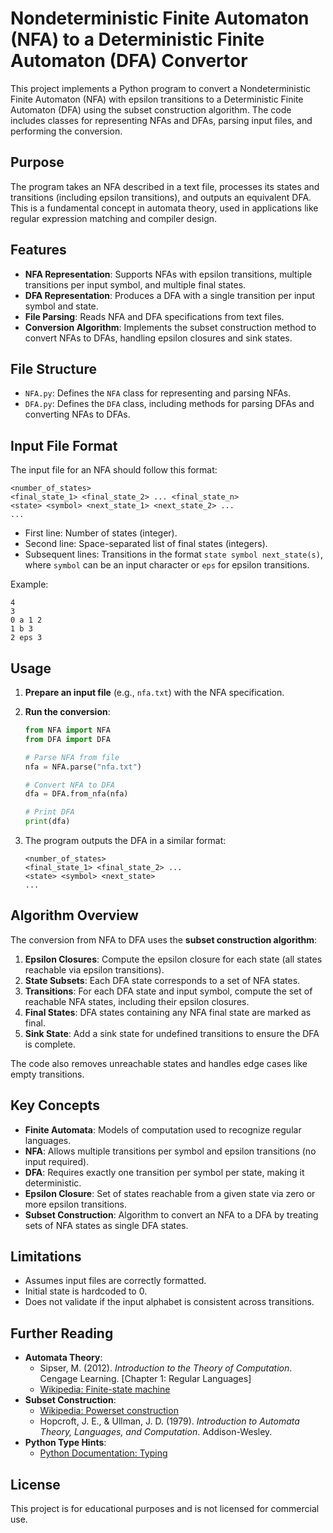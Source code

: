 # Nondeterministic Finite Automaton (NFA) to a Deterministic Finite Automaton (DFA) Convertor

This project implements a Python program to convert a Nondeterministic Finite Automaton (NFA) with epsilon transitions to a Deterministic Finite Automaton (DFA) using the subset construction algorithm. The code includes classes for representing NFAs and DFAs, parsing input files, and performing the conversion.

## Purpose

The program takes an NFA described in a text file, processes its states and transitions (including epsilon transitions), and outputs an equivalent DFA. This is a fundamental concept in automata theory, used in applications like regular expression matching and compiler design.

## Features

- **NFA Representation**: Supports NFAs with epsilon transitions, multiple transitions per input symbol, and multiple final states.
- **DFA Representation**: Produces a DFA with a single transition per input symbol and state.
- **File Parsing**: Reads NFA and DFA specifications from text files.
- **Conversion Algorithm**: Implements the subset construction method to convert NFAs to DFAs, handling epsilon closures and sink states.

## File Structure

- `NFA.py`: Defines the `NFA` class for representing and parsing NFAs.
- `DFA.py`: Defines the `DFA` class, including methods for parsing DFAs and converting NFAs to DFAs.

## Input File Format

The input file for an NFA should follow this format:

```
<number_of_states>
<final_state_1> <final_state_2> ... <final_state_n>
<state> <symbol> <next_state_1> <next_state_2> ...
...
```

- First line: Number of states (integer).
- Second line: Space-separated list of final states (integers).
- Subsequent lines: Transitions in the format `state symbol next_state(s)`, where `symbol` can be an input character or `eps` for epsilon transitions.

Example:
```
4
3
0 a 1 2
1 b 3
2 eps 3
```

## Usage

1. **Prepare an input file** (e.g., `nfa.txt`) with the NFA specification.
2. **Run the conversion**:
   ```python
   from NFA import NFA
   from DFA import DFA

   # Parse NFA from file
   nfa = NFA.parse("nfa.txt")

   # Convert NFA to DFA
   dfa = DFA.from_nfa(nfa)

   # Print DFA
   print(dfa)
   ```

3. The program outputs the DFA in a similar format:
   ```
   <number_of_states>
   <final_state_1> <final_state_2> ...
   <state> <symbol> <next_state>
   ...
   ```

## Algorithm Overview

The conversion from NFA to DFA uses the **subset construction algorithm**:

1. **Epsilon Closures**: Compute the epsilon closure for each state (all states reachable via epsilon transitions).
2. **State Subsets**: Each DFA state corresponds to a set of NFA states.
3. **Transitions**: For each DFA state and input symbol, compute the set of reachable NFA states, including their epsilon closures.
4. **Final States**: DFA states containing any NFA final state are marked as final.
5. **Sink State**: Add a sink state for undefined transitions to ensure the DFA is complete.

The code also removes unreachable states and handles edge cases like empty transitions.

## Key Concepts

- **Finite Automata**: Models of computation used to recognize regular languages.
- **NFA**: Allows multiple transitions per symbol and epsilon transitions (no input required).
- **DFA**: Requires exactly one transition per symbol per state, making it deterministic.
- **Epsilon Closure**: Set of states reachable from a given state via zero or more epsilon transitions.
- **Subset Construction**: Algorithm to convert an NFA to a DFA by treating sets of NFA states as single DFA states.

## Limitations

- Assumes input files are correctly formatted.
- Initial state is hardcoded to 0.
- Does not validate if the input alphabet is consistent across transitions.

## Further Reading

- **Automata Theory**: 
  - Sipser, M. (2012). *Introduction to the Theory of Computation*. Cengage Learning. [Chapter 1: Regular Languages]
  - [Wikipedia: Finite-state machine](https://en.wikipedia.org/wiki/Finite-state_machine)
- **Subset Construction**:
  - [Wikipedia: Powerset construction](https://en.wikipedia.org/wiki/Powerset_construction)
  - Hopcroft, J. E., & Ullman, J. D. (1979). *Introduction to Automata Theory, Languages, and Computation*. Addison-Wesley.
- **Python Type Hints**:
  - [Python Documentation: Typing](https://docs.python.org/3/library/typing.html)

## License

This project is for educational purposes and is not licensed for commercial use.
